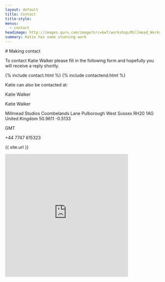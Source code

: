 ```yaml
---
layout: default
title: Contact
title-style: 
menus:
  - contact
headimage: http://images.quru.com/image?src=kwf/workshop/Millmead_Workshop_Katie_Walker_Furniture_S_FL_orig.jpg
summary: Katie has some stunning work
---
```


<div class="post contact" markdown="1">
# Making contact

To contact Katie Walker please fill in the following form and hopefully you will receive a reply shortly.

<div id="contact_form">
{% include contact.html %}
  <input name="Type" value="Contact" type="hidden">
{% include contactend.html %}
</div>

Katie can also be contacted at:

<div id="contact-card-map">

<div class="h-card vcard">
<p class="p-name fn hidden">Katie Walker</p>
  <p class="name">
  <span class="p-given-name given-name">Katie</span> 
  <span class="p-family-name family-name">Walker</span>
  </p>
  <p class="p-adr h-adr adr">
  <span class="p-street-address street-address">Millmead Studios</span>
  <span class="p-extended-address">Coombelands Lane</span>
  <span class="p-locality locality">Pulborough</span>
  <span class="p-region region">West Sussex</span>
  <span class="p-postal-code postal-code">RH20 1AG</span>
  <span class="p-country-name country-name">United Kingdom</span>
  <data class="p-latitude">50.9611</data>
  <data class="p-longuitude">-0.5133</data>
  </p>
  <data class="p-tz" value="-0000">GMT</data>
  <p class="p-tel tel">+44 7747 615323</p>
<p class="u-url url">{{ site.url }}</p>
<!-- <a class="u-email email" href="mailto:info@kwf.biz">info@kwf.biz</a>
 --></div>

<div id="map">
<iframe
  width="400"
  height="400"
  frameborder="0" style="border:0"
src="https://www.google.co.uk/maps/embed/v1/place?key=AIzaSyBd9ss5jZBJbxjqtqdup1C6d4euTR_1TFw &q=Millmead+Coombelands+Lane+Pulborough+RH20%201AG&attribution_source={{ site.url }}{{ page.url }}&attribution_web_url={{ site.url }}">
</iframe>
</div>

</div>

</div>
